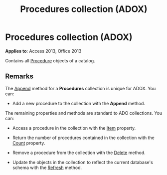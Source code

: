 ﻿---
title: Procedures collection (ADOX)
TOCTitle: Procedures collection (ADOX)
ms:assetid: e1ca53ad-1213-b514-e015-e18c2ab15e23
ms:mtpsurl: https://msdn.microsoft.com/library/JJ250150(v=office.15)
ms:contentKeyID: 48548267
ms.date: 09/18/2015
mtps_version: v=office.15
---

# Procedures collection (ADOX)


**Applies to**: Access 2013, Office 2013

Contains all [Procedure](procedure-object-adox.md) objects of a catalog.

## Remarks

The [Append](append-method-adox-procedures.md) method for a **Procedures** collection is unique for ADOX. You can:

  - Add a new procedure to the collection with the **Append** method.

The remaining properties and methods are standard to ADO collections. You can:

  - Access a procedure in the collection with the [Item](item-property-ado.md) property.

  - Return the number of procedures contained in the collection with the [Count](count-property-ado.md) property.

  - Remove a procedure from the collection with the [Delete](delete-method-adox-collections.md) method.

  - Update the objects in the collection to reflect the current database's schema with the [Refresh](refresh-method-ado.md) method.

